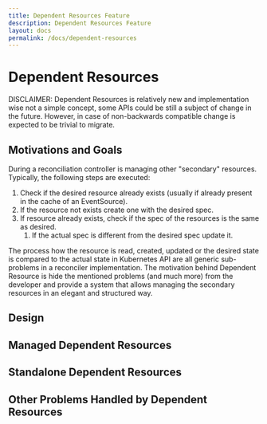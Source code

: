 ```yaml
---
title: Dependent Resources Feature
description: Dependent Resources Feature
layout: docs
permalink: /docs/dependent-resources
---
```


# Dependent Resources

DISCLAIMER: Dependent Resources is relatively new and implementation wise not a simple concept, some APIs could be still
a subject of change in the future. However, in case of non-backwards compatible change is expected to be trivial to
migrate.

## Motivations and Goals

During a reconciliation controller is managing other "secondary" resources. Typically, the following steps are executed:

1. Check if the desired resource already exists (usually if already present in the cache of an EventSource).
2. If the resource not exists create one with the desired spec.
3. If resource already exists, check if the spec of the resources is the same as desired.
    1. If the actual spec is different from the desired spec update it.

The process how the resource is read, created, updated or the desired state is compared to the actual state in
Kubernetes API are all generic sub-problems in a reconciler implementation. 
The motivation behind Dependent Resource is hide the mentioned problems (and much
more) from the developer and provide a system that allows managing the secondary resources in an
elegant and structured way.

## Design

## Managed Dependent Resources

## Standalone Dependent Resources

## Other Problems Handled by Dependent Resources